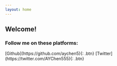 ```yaml
---
layout: home
---
```


## Welcome!

### Follow me on these platforms:

<span class="fs-8">
[Github](https://github.com/aychen5){: .btn}
</span> 

<span class="fs-8">
[Twitter](https://twitter.com/AYChen555){: .btn}
</span> 



